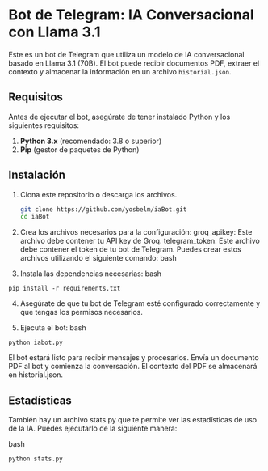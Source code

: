 # Bot de Telegram: IA Conversacional con Llama 3.1

Este es un bot de Telegram que utiliza un modelo de IA conversacional basado en Llama 3.1 (70B). El bot puede recibir documentos PDF, extraer el contexto y almacenar la información en un archivo `historial.json`.

## Requisitos

Antes de ejecutar el bot, asegúrate de tener instalado Python y los siguientes requisitos:

1. **Python 3.x** (recomendado: 3.8 o superior)
2. **Pip** (gestor de paquetes de Python)

## Instalación

1. Clona este repositorio o descarga los archivos.
   
   ```bash
   git clone https://github.com/yosbelm/iaBot.git
   cd iaBot
   ```
2. Crea los archivos necesarios para la configuración:
groq_apikey: Este archivo debe contener tu API key de Groq.
telegram_token: Este archivo debe contener el token de tu bot de Telegram.
Puedes crear estos archivos utilizando el siguiente comando:
bash

3. Instala las dependencias necesarias:
bash
```
pip install -r requirements.txt
```

4. Asegúrate de que tu bot de Telegram esté configurado correctamente y que tengas los permisos necesarios.

5. Ejecuta el bot:
bash
```
python iabot.py
```

El bot estará listo para recibir mensajes y procesarlos.
Envía un documento PDF al bot y comienza la conversación. El contexto del PDF se almacenará en historial.json.

## Estadísticas
También hay un archivo stats.py que te permite ver las estadísticas de uso de la IA. Puedes ejecutarlo de la siguiente manera:

bash
```
python stats.py
```